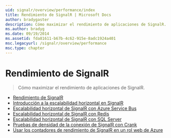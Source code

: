 ```yaml
---
uid: signalr/overview/performance/index
title: Rendimiento de SignalR | Microsoft Docs
author: bradygaster
description: Cómo maximizar el rendimiento de aplicaciones de SignalR.
ms.author: bradyg
ms.date: 09/19/2014
ms.assetid: fda81611-b67b-4c62-915e-8adc1924a401
msc.legacyurl: /signalr/overview/performance
msc.type: chapter
---
```

<a name="signalr-performance"></a>Rendimiento de SignalR
====================
> Cómo maximizar el rendimiento de aplicaciones de SignalR.


- [Rendimiento de SignalR](signalr-performance.md)
- [Introducción a la escalabilidad horizontal en SignalR](scaleout-in-signalr.md)
- [Escalabilidad horizontal de SignalR con Azure Service Bus](scaleout-with-windows-azure-service-bus.md)
- [Escalabilidad horizontal de SignalR con Redis](scaleout-with-redis.md)
- [Escalabilidad horizontal de SignalR con SQL Server](scaleout-with-sql-server.md)
- [Pruebas de densidad de la conexión de SignalR con Crank](signalr-connection-density-testing-with-crank.md)
- [Usar los contadores de rendimiento de SignalR en un rol web de Azure](using-signalr-performance-counters-in-an-azure-web-role.md)
